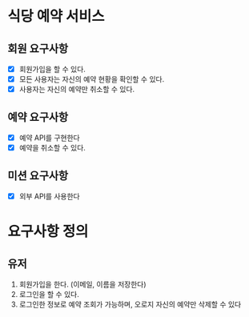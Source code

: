 # 식당 예약 서비스

## 회원 요구사항
- [x] 회원가입을 할 수 있다.
- [x] 모든 사용자는 자신의 예약 현황을 확인할 수 있다.
- [x] 사용자는 자신의 예약만 취소할 수 있다.

## 예약 요구사항
- [x] 예약 API를 구현한다
- [x] 예약을 취소할 수 있다.

## 미션 요구사항
- [x] 외부 API를 사용한다

# 요구사항 정의
## 유저
1. 회원가입을 한다. (이메일, 이름을 저장한다)
2. 로그인을 할 수 있다.
3. 로그인한 정보로 예약 조회가 가능하며, 오로지 자신의 예약만 삭제할 수 있다